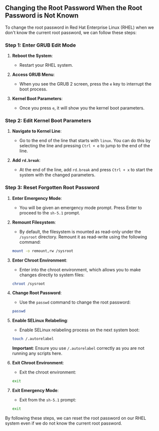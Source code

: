 ## Changing the Root Password When the Root Password is Not Known

To change the root password in Red Hat Enterprise Linux (RHEL) when we don't know the current root password, we can follow these steps:

### Step 1: Enter GRUB Edit Mode

1. **Reboot the System**:
    - Restart your RHEL system.

2. **Access GRUB Menu**:
    - When you see the GRUB 2 screen, press the `e` key to interrupt the boot process.

3. **Kernel Boot Parameters**:
    - Once you press `e`, it will show you the kernel boot parameters.


### Step 2: Edit Kernel Boot Parameters

1. **Navigate to Kernel Line**:
    - Go to the end of the line that starts with `linux`. You can do this by selecting the line and pressing `Ctrl + e` to jump to the end of the line.

2. **Add `rd.break`**:
    - At the end of the line, add `rd.break` and press `Ctrl + x` to start the system with the changed parameters.


### Step 3: Reset Forgotten Root Password

1. **Enter Emergency Mode**:
    - You will be given an emergency mode prompt. Press Enter to proceed to the `sh-5.1` prompt.

2. **Remount Filesystem**:
    - By default, the filesystem is mounted as read-only under the `/sysroot` directory. Remount it as read-write using the following command:
    ```bash
    mount -o remount,rw /sysroot
    ```

3. **Enter Chroot Environment**:
    - Enter into the chroot environment, which allows you to make changes directly to system files:
    ```bash
    chroot /sysroot
    ```

4. **Change Root Password**:
    - Use the `passwd` command to change the root password:
    ```bash
    passwd
    ```


5. **Enable SELinux Relabeling**:
    - Enable SELinux relabeling process on the next system boot:
    ```bash
    touch /.autorelabel
    ```

    **Important**: Ensure you use `/.autorelabel` correctly as you are not running any scripts here.

6. **Exit Chroot Environment**:
    - Exit the chroot environment:
    ```bash
    exit
    ```

7. **Exit Emergency Mode**:
    - Exit from the `sh-5.1` prompt:
    ```bash
    exit
    ```

By following these steps, we can reset the root password on our RHEL system even if we do not know the current root password.
